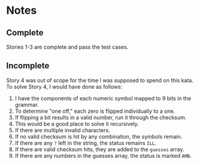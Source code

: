 # Notes
## Complete
Stories 1-3 are complete and pass the test cases.
## Incomplete
Story 4 was out of scope for the time I was supposed to spend on this kata.
To solve Story 4, I would have done as follows:
1) I have the components of each numeric symbol mapped to 9 bits in the grammar.
2) To determine "one off," each zero is flipped individually to a one.
3) If flipping a bit results in a valid number, run it through the checksum.
4) This would be a good place to solve it recursively.
5) If there are multiple invalid characters.
6) If no valid checksum is hit by any combination, the symbols remain.
7) If there are any `?` left in the string, the status remains `ILL`.
8) If there are valid checksum hits, they are added to the `guesses` array.
9) If there are any numbers in the guesses array, the status is marked `AMB`.
